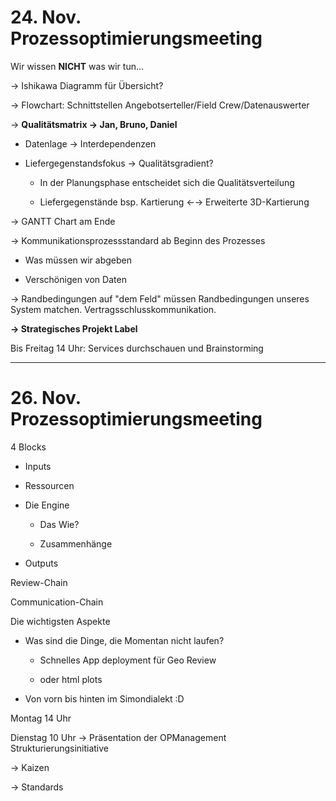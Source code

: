 # 24. Nov. Prozessoptimierungsmeeting

Wir wissen __NICHT__ was wir tun...

→ Ishikawa Diagramm für Übersicht?

→ Flowchart: Schnittstellen Angebotserteller/Field Crew/Datenauswerter

→ __Qualitätsmatrix → Jan, Bruno, Daniel__

- Datenlage → Interdependenzen

- Liefergegenstandsfokus → Qualitätsgradient?
  
  - In der Planungsphase entscheidet sich die Qualitätsverteilung
  
  - Liefergegenstände bsp. Kartierung ←→ Erweiterte 3D-Kartierung

→ GANTT Chart am Ende

→ Kommunikationsprozessstandard ab Beginn des Prozesses

- Was müssen wir abgeben

- Verschönigen von Daten

→ Randbedingungen auf "dem Feld" müssen Randbedingungen unseres System matchen. Vertragsschlusskommunikation.

__→ Strategisches Projekt Label__

Bis Freitag 14 Uhr: Services durchschauen und Brainstorming



---

# 26. Nov. Prozessoptimierungsmeeting


4 Blocks

- Inputs

- Ressourcen

- Die Engine 
  
  - Das Wie?
  
  - Zusammenhänge

- Outputs



Review-Chain

Communication-Chain



Die wichtigsten Aspekte

- Was sind die Dinge, die Momentan nicht laufen?
  
  - Schnelles App deployment für Geo Review
  
  - oder html plots

- Von vorn bis hinten im Simondialekt :D 



Montag 14 Uhr 

Dienstag 10 Uhr → Präsentation der OPManagement Strukturierungsinitiative

 → Kaizen

 → Standards

